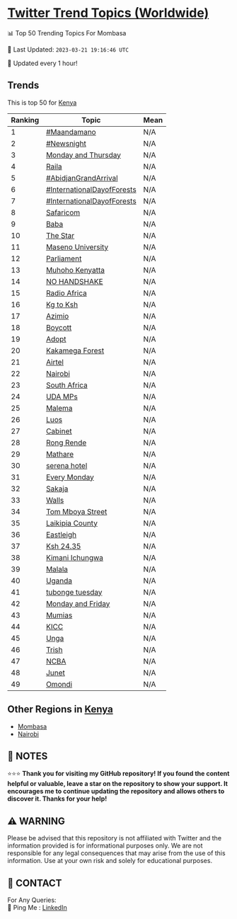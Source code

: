 [Twitter Trend Topics (Worldwide)](https://github.com/ErcinDedeoglu/Twitter-Trend-Topics)
==========


📊 Top 50 Trending Topics For Mombasa

📆 Last Updated: `2023-03-21 19:16:46 UTC`

🔧 Updated every 1 hour!


## Trends

This is top 50 for [Kenya](</Kenya>)

| Ranking | Topic | Mean |
| ------- | ------------ | ------------ |
| 1 | [#Maandamano](http://twitter.com/search?q=%23Maandamano) | N/A |
| 2 | [#Newsnight](http://twitter.com/search?q=%23Newsnight) | N/A |
| 3 | [Monday and Thursday](http://twitter.com/search?q=Monday+and+Thursday) | N/A |
| 4 | [Raila](http://twitter.com/search?q=Raila) | N/A |
| 5 | [#AbidjanGrandArrival](http://twitter.com/search?q=%23AbidjanGrandArrival) | N/A |
| 6 | [#InternationalDayofForests](http://twitter.com/search?q=%23InternationalDayofForests) | N/A |
| 7 | [#InternationalDayofForests](http://twitter.com/search?q=%23InternationalDayofForests) | N/A |
| 8 | [Safaricom](http://twitter.com/search?q=Safaricom) | N/A |
| 9 | [Baba](http://twitter.com/search?q=Baba) | N/A |
| 10 | [The Star](http://twitter.com/search?q=The+Star) | N/A |
| 11 | [Maseno University](http://twitter.com/search?q=Maseno+University) | N/A |
| 12 | [Parliament](http://twitter.com/search?q=Parliament) | N/A |
| 13 | [Muhoho Kenyatta](http://twitter.com/search?q=Muhoho+Kenyatta) | N/A |
| 14 | [NO HANDSHAKE](http://twitter.com/search?q=NO+HANDSHAKE) | N/A |
| 15 | [Radio Africa](http://twitter.com/search?q=Radio+Africa) | N/A |
| 16 | [Kg to Ksh](http://twitter.com/search?q=Kg+to+Ksh) | N/A |
| 17 | [Azimio](http://twitter.com/search?q=Azimio) | N/A |
| 18 | [Boycott](http://twitter.com/search?q=Boycott) | N/A |
| 19 | [Adopt](http://twitter.com/search?q=Adopt) | N/A |
| 20 | [Kakamega Forest](http://twitter.com/search?q=Kakamega+Forest) | N/A |
| 21 | [Airtel](http://twitter.com/search?q=Airtel) | N/A |
| 22 | [Nairobi](http://twitter.com/search?q=Nairobi) | N/A |
| 23 | [South Africa](http://twitter.com/search?q=South+Africa) | N/A |
| 24 | [UDA MPs](http://twitter.com/search?q=UDA+MPs) | N/A |
| 25 | [Malema](http://twitter.com/search?q=Malema) | N/A |
| 26 | [Luos](http://twitter.com/search?q=Luos) | N/A |
| 27 | [Cabinet](http://twitter.com/search?q=Cabinet) | N/A |
| 28 | [Rong Rende](http://twitter.com/search?q=Rong+Rende) | N/A |
| 29 | [Mathare](http://twitter.com/search?q=Mathare) | N/A |
| 30 | [serena hotel](http://twitter.com/search?q=serena+hotel) | N/A |
| 31 | [Every Monday](http://twitter.com/search?q=Every+Monday) | N/A |
| 32 | [Sakaja](http://twitter.com/search?q=Sakaja) | N/A |
| 33 | [Walls](http://twitter.com/search?q=Walls) | N/A |
| 34 | [Tom Mboya Street](http://twitter.com/search?q=Tom+Mboya+Street) | N/A |
| 35 | [Laikipia County](http://twitter.com/search?q=Laikipia+County) | N/A |
| 36 | [Eastleigh](http://twitter.com/search?q=Eastleigh) | N/A |
| 37 | [Ksh 24.35](http://twitter.com/search?q=Ksh+24.35) | N/A |
| 38 | [Kimani Ichungwa](http://twitter.com/search?q=Kimani+Ichungwa) | N/A |
| 39 | [Malala](http://twitter.com/search?q=Malala) | N/A |
| 40 | [Uganda](http://twitter.com/search?q=Uganda) | N/A |
| 41 | [tubonge tuesday](http://twitter.com/search?q=tubonge+tuesday) | N/A |
| 42 | [Monday and Friday](http://twitter.com/search?q=Monday+and+Friday) | N/A |
| 43 | [Mumias](http://twitter.com/search?q=Mumias) | N/A |
| 44 | [KICC](http://twitter.com/search?q=KICC) | N/A |
| 45 | [Unga](http://twitter.com/search?q=Unga) | N/A |
| 46 | [Trish](http://twitter.com/search?q=Trish) | N/A |
| 47 | [NCBA](http://twitter.com/search?q=NCBA) | N/A |
| 48 | [Junet](http://twitter.com/search?q=Junet) | N/A |
| 49 | [Omondi](http://twitter.com/search?q=Omondi) | N/A |



## Other Regions in [Kenya](</Kenya>)

* [Mombasa](</Kenya/Mombasa.md>)
* [Nairobi](</Kenya/Nairobi.md>)



## 📝 NOTES

⭐⭐⭐ **Thank you for visiting my GitHub repository! If you found the content helpful or valuable, leave a star on the repository to show your support. It encourages me to continue updating the repository and allows others to discover it. Thanks for your help!**


## ⚠️ WARNING

Please be advised that this repository is not affiliated with Twitter and the information provided is for informational purposes only. We are not responsible for any legal consequences that may arise from the use of this information. Use at your own risk and solely for educational purposes.


## 📨 CONTACT

 For Any Queries:  
            🏓 Ping Me : [LinkedIn](https://www.linkedin.com/in/ercindedeoglu/)
